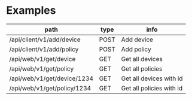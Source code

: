 # Examples

| path | type | info |
|------|------|------|
| /api/client/v1/add/device | POST | Add device
| /api/client/v1/add/policy | POST | Add policy
| /api/web/v1/get/device | GET | Get all devices
| /api/web/v1/get/policy | GET | Get all policies
| /api/web/v1/get/device/1234 | GET | Get all devices with id
| /api/web/v1/get/policy/1234 | GET | Get all policies with id
